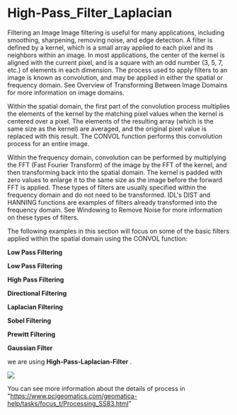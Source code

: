 # High-Pass_Filter_Laplacian

Filtering an Image Image filtering is useful for many applications, including smoothing, sharpening, removing noise, and edge detection. A filter is defined by a kernel, which is a small array applied to each pixel and its neighbors within an image. In most applications, the center of the kernel is aligned with the current pixel, and is a square with an odd number (3, 5, 7, etc.) of elements in each dimension. The process used to apply filters to an image is known as convolution, and may be applied in either the spatial or frequency domain. See Overview of Transforming Between Image Domains for more information on image domains.

Within the spatial domain, the first part of the convolution process multiplies the elements of the kernel by the matching pixel values when the kernel is centered over a pixel. The elements of the resulting array (which is the same size as the kernel) are averaged, and the original pixel value is replaced with this result. The CONVOL function performs this convolution process for an entire image.

Within the frequency domain, convolution can be performed by multiplying the FFT (Fast Fourier Transform) of the image by the FFT of the kernel, and then transforming back into the spatial domain. The kernel is padded with zero values to enlarge it to the same size as the image before the forward FFT is applied. These types of filters are usually specified within the frequency domain and do not need to be transformed. IDL's DIST and HANNING functions are examples of filters already transformed into the frequency domain. See Windowing to Remove Noise for more information on these types of filters.

The following examples in this section will focus on some of the basic filters applied within the spatial domain using the CONVOL function:

**Low Pass Filtering**

**Low Pass Filtering**

**High Pass Filtering**

**Directional Filtering**

**Laplacian Filtering**

**Sobel Filtering**

**Prewitt Filtering**

**Gaussian Filter**

we are using **High-Pass-Laplacian-Filter** .

<img src="https://mipav.cit.nih.gov/pubwiki/images/8/81/ExampleLaplacianProcessing.jpg" >

You can see more information about the details of process in "https://www.pcigeomatics.com/geomatica-help/tasks/focus_t/Processing_SS83.html"
